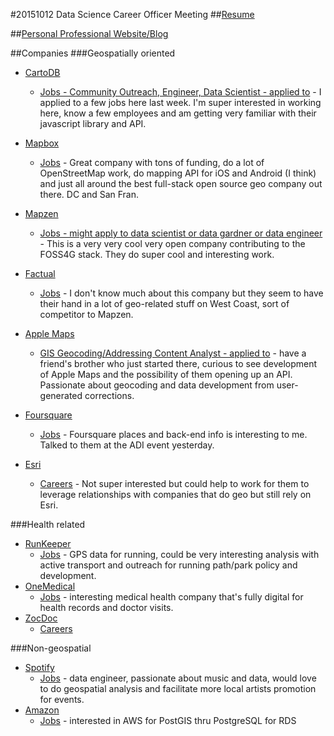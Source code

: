 #20151012 Data Science Career Officer Meeting
##[Resume](https://github.com/nygeog/beh_public/blob/master/meetings/20151012/20151012_data_science_career_officer/daniel_martin_sheehan_resume_20151008.pdf)

##[Personal Professional Website/Blog](http://nygeog.github.io/)

##Companies
###Geospatially oriented

* [CartoDB](https://cartodb.com/)
	* [Jobs - Community Outreach, Engineer, Data Scientist - applied to](https://cartodb.com/jobs/) - I applied to a few jobs here last week. I'm super interested in working here, know a few employees and am getting very familiar with their javascript library and API. 

* [Mapbox](https://www.mapbox.com)
	* [Jobs](https://www.mapbox.com/jobs/) - Great company with tons of funding, do a lot of OpenStreetMap work, do mapping API for iOS and Android (I think) and just all around the best full-stack open source geo company out there. DC and San Fran. 

* [Mapzen](https://mapzen.com/)
	* [Jobs - might apply to data scientist or data gardner or data engineer](https://mapzen.com/jobs/) - This is a very very cool very open company contributing to the FOSS4G stack. They do super cool and interesting work. 
	
* [Factual](https://www.factual.com/)
	* [Jobs](https://www.factual.com/jobs#problems) - I don't know much about this company but they seem to have their hand in a lot of geo-related stuff on West Coast, sort of competitor to Mapzen. 
	 

* [Apple Maps](http://www.apple.com/jobs/us/)
	* [GIS Geocoding/Addressing Content Analyst - applied to](http://www.gjc.org/cgi-bin/showjob.pl?id=1443649440) - have a friend's brother who just started there, curious to see development of Apple Maps and the possibility of them opening up an API. Passionate about geocoding and data development from user-generated corrections. 

* [Foursquare](https://foursquare.com/)
	* [Jobs](https://foursquare.com/jobs/) - Foursquare places and back-end info is interesting to me. Talked to them at the ADI event yesterday.

* [Esri](http://www.esri.com/)
	* [Careers](http://www.esri.com/careers/main/job-search) - Not super interested but could help to work for them to leverage relationships with companies that do geo but still rely on Esri. 
	 
###Health related
* [RunKeeper](https://runkeeper.com/home)
	* [Jobs](https://runkeeper.com/jobs) - GPS data for running, could be very interesting analysis with active transport and outreach for running path/park policy and development. 
* [OneMedical](http://www.onemedical.com/)
	* [Jobs](http://www.onemedical.com/jobs/) - interesting medical health company that's fully digital for health records and doctor visits. 
* [ZocDoc](https://www.zocdoc.com/)
	* [Careers](https://www.zocdoc.com/careers) 

###Non-geospatial 
* [Spotify](https://www.spotify.com)
	* [Jobs](https://www.spotify.com/us/jobs/) - data engineer, passionate about music and data, would love to do geospatial analysis and facilitate more local artists promotion for events. 
* [Amazon](http://www.amazon.com/)
	* [Jobs](http://www.amazon.jobs/) - interested in AWS for PostGIS thru PostgreSQL for RDS